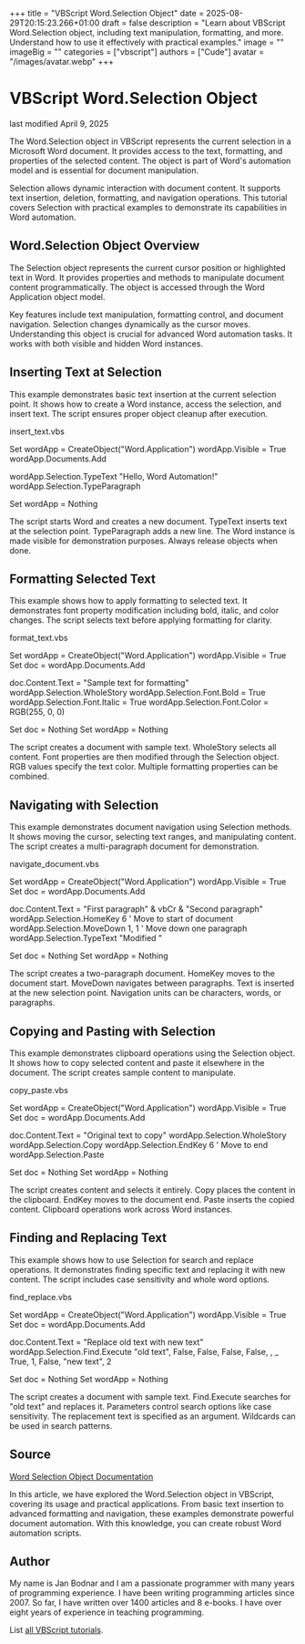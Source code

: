 +++
title = "VBScript Word.Selection Object"
date = 2025-08-29T20:15:23.266+01:00
draft = false
description = "Learn about VBScript Word.Selection object, including text manipulation, formatting, and more. Understand how to use it effectively with practical examples."
image = ""
imageBig = ""
categories = ["vbscript"]
authors = ["Cude"]
avatar = "/images/avatar.webp"
+++

# VBScript Word.Selection Object

last modified April 9, 2025

The Word.Selection object in VBScript represents the current 
selection in a Microsoft Word document. It provides access to the text, 
formatting, and properties of the selected content. The object is part of 
Word's automation model and is essential for document manipulation.

Selection allows dynamic interaction with document content. It 
supports text insertion, deletion, formatting, and navigation operations. 
This tutorial covers Selection with practical examples to 
demonstrate its capabilities in Word automation.

## Word.Selection Object Overview

The Selection object represents the current cursor position or 
highlighted text in Word. It provides properties and methods to manipulate 
document content programmatically. The object is accessed through the 
Word Application object model.

Key features include text manipulation, formatting control, and document 
navigation. Selection changes dynamically as the cursor moves. 
Understanding this object is crucial for advanced Word automation tasks. 
It works with both visible and hidden Word instances.

## Inserting Text at Selection

This example demonstrates basic text insertion at the current selection 
point. It shows how to create a Word instance, access the selection, and 
insert text. The script ensures proper object cleanup after execution.

insert_text.vbs
  

Set wordApp = CreateObject("Word.Application")
wordApp.Visible = True
wordApp.Documents.Add

wordApp.Selection.TypeText "Hello, Word Automation!"
wordApp.Selection.TypeParagraph

Set wordApp = Nothing

The script starts Word and creates a new document. TypeText 
inserts text at the selection point. TypeParagraph adds a 
new line. The Word instance is made visible for demonstration purposes. 
Always release objects when done.

## Formatting Selected Text

This example shows how to apply formatting to selected text. It demonstrates 
font property modification including bold, italic, and color changes. The 
script selects text before applying formatting for clarity.

format_text.vbs
  

Set wordApp = CreateObject("Word.Application")
wordApp.Visible = True
Set doc = wordApp.Documents.Add

doc.Content.Text = "Sample text for formatting"
wordApp.Selection.WholeStory
wordApp.Selection.Font.Bold = True
wordApp.Selection.Font.Italic = True
wordApp.Selection.Font.Color = RGB(255, 0, 0)

Set doc = Nothing
Set wordApp = Nothing

The script creates a document with sample text. WholeStory 
selects all content. Font properties are then modified through the 
Selection object. RGB values specify the text color. Multiple formatting 
properties can be combined.

## Navigating with Selection

This example demonstrates document navigation using Selection methods. 
It shows moving the cursor, selecting text ranges, and manipulating 
content. The script creates a multi-paragraph document for demonstration.

navigate_document.vbs
  

Set wordApp = CreateObject("Word.Application")
wordApp.Visible = True
Set doc = wordApp.Documents.Add

doc.Content.Text = "First paragraph" &amp; vbCr &amp; "Second paragraph"
wordApp.Selection.HomeKey 6 ' Move to start of document
wordApp.Selection.MoveDown 1, 1 ' Move down one paragraph
wordApp.Selection.TypeText "Modified "

Set doc = Nothing
Set wordApp = Nothing

The script creates a two-paragraph document. HomeKey moves 
to the document start. MoveDown navigates between paragraphs. 
Text is inserted at the new selection point. Navigation units can be 
characters, words, or paragraphs.

## Copying and Pasting with Selection

This example demonstrates clipboard operations using the Selection object. 
It shows how to copy selected content and paste it elsewhere in the 
document. The script creates sample content to manipulate.

copy_paste.vbs
  

Set wordApp = CreateObject("Word.Application")
wordApp.Visible = True
Set doc = wordApp.Documents.Add

doc.Content.Text = "Original text to copy"
wordApp.Selection.WholeStory
wordApp.Selection.Copy
wordApp.Selection.EndKey 6 ' Move to end
wordApp.Selection.Paste

Set doc = Nothing
Set wordApp = Nothing

The script creates content and selects it entirely. Copy 
places the content in the clipboard. EndKey moves to the 
document end. Paste inserts the copied content. Clipboard 
operations work across Word instances.

## Finding and Replacing Text

This example shows how to use Selection for search and replace operations. 
It demonstrates finding specific text and replacing it with new content. 
The script includes case sensitivity and whole word options.

find_replace.vbs
  

Set wordApp = CreateObject("Word.Application")
wordApp.Visible = True
Set doc = wordApp.Documents.Add

doc.Content.Text = "Replace old text with new text"
wordApp.Selection.Find.Execute "old text", False, False, False, False, , _
    True, 1, False, "new text", 2

Set doc = Nothing
Set wordApp = Nothing

The script creates a document with sample text. Find.Execute 
searches for "old text" and replaces it. Parameters control search options 
like case sensitivity. The replacement text is specified as an argument. 
Wildcards can be used in search patterns.

## Source

[Word Selection Object Documentation](https://learn.microsoft.com/en-us/office/vba/api/word.selection)

In this article, we have explored the Word.Selection object in 
VBScript, covering its usage and practical applications. From basic text 
insertion to advanced formatting and navigation, these examples demonstrate 
powerful document automation. With this knowledge, you can create robust 
Word automation scripts.

## Author

My name is Jan Bodnar and I am a passionate programmer with many years of
programming experience. I have been writing programming articles since 2007. So
far, I have written over 1400 articles and 8 e-books. I have over eight years of
experience in teaching programming.

List [all VBScript tutorials](/vbscript/).
